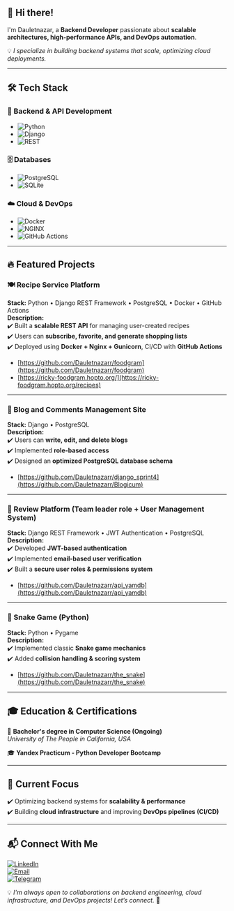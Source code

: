 ## 🚀 Hi there!

I'm Dauletnazar, a **Backend Developer** passionate about **scalable architectures, high-performance APIs, and DevOps automation**.

💡 *I specialize in building backend systems that scale, optimizing cloud deployments.*

---

## 🛠 Tech Stack

### 🚀 Backend & API Development
- ![Python](https://img.shields.io/badge/-Python-3776AB?style=flat&logo=python&logoColor=white)
- ![Django](https://img.shields.io/badge/-Django-092E20?style=flat&logo=django&logoColor=white)
- ![REST](https://img.shields.io/badge/-REST-FF6F00?style=flat)

### 🗄️ Databases
- ![PostgreSQL](https://img.shields.io/badge/-PostgreSQL-336791?style=flat&logo=postgresql&logoColor=white)
- ![SQLite](https://img.shields.io/badge/-SQLite-003B57?style=flat&logo=sqlite&logoColor=white)

### ☁️ Cloud & DevOps
- ![Docker](https://img.shields.io/badge/-Docker-2496ED?style=flat&logo=docker&logoColor=white)
- ![NGINX](https://img.shields.io/badge/-NGINX-009639?style=flat&logo=nginx&logoColor=white)
- ![GitHub Actions](https://img.shields.io/badge/-GitHub_Actions-2088FF?style=flat&logo=github-actions&logoColor=white)

---

## 🔥 Featured Projects

### 🍽️ Recipe Service Platform
**Stack:** Python • Django REST Framework • PostgreSQL • Docker • GitHub Actions  
**Description:**  
✔️ Built a **scalable REST API** for managing user-created recipes  
✔️ Users can **subscribe, favorite, and generate shopping lists**  
✔️ Deployed using **Docker + Nginx + Gunicorn**, CI/CD with **GitHub Actions**
- [https://github.com/Dauletnazarr/foodgram](https://github.com/Dauletnazarr/foodgram)
- [https://ricky-foodgram.hopto.org/](https://ricky-foodgram.hopto.org/recipes)

---

### 📝 Blog and Comments Management Site
**Stack:** Django • PostgreSQL  
**Description:**  
✔️ Users can **write, edit, and delete blogs**  
✔️ Implemented **role-based access**  
✔️ Designed an **optimized PostgreSQL database schema**
- [https://github.com/Dauletnazarr/django_sprint4](https://github.com/Dauletnazarr/Blogicum)

---

### 🔐 Review Platform (Team leader role + User Management System)
**Stack:** Django REST Framework • JWT Authentication • PostgreSQL  
**Description:**  
✔️ Developed **JWT-based authentication**  
✔️ Implemented **email-based user verification**  
✔️ Built a **secure user roles & permissions system**
- [https://github.com/Dauletnazarr/api_yamdb](https://github.com/Dauletnazarr/api_yamdb)

---

### 🐍 Snake Game (Python)
**Stack:** Python • Pygame  
**Description:**  
✔️ Implemented classic **Snake game mechanics**  
✔️ Added **collision handling & scoring system**
- [https://github.com/Dauletnazarr/the_snake](https://github.com/Dauletnazarr/the_snake)

---

## 🎓 Education & Certifications

📖 **Bachelor's degree in Computer Science (Ongoing)**  
*University of The People in California, USA*  

🎓 **Yandex Practicum - Python Developer Bootcamp**  

---

## 🎯 Current Focus
✔️ Optimizing backend systems for **scalability & performance**  
✔️ Building **cloud infrastructure** and improving **DevOps pipelines (CI/CD)**  

---

## 📬 Connect With Me

[![LinkedIn](https://img.shields.io/badge/-LinkedIn-0077B5?style=flat&logo=linkedin&logoColor=white)](https://linkedin.com/in/rickystones)  
[![Email](https://img.shields.io/badge/-Email-D14836?style=flat&logo=gmail&logoColor=white)](mailto:daulet.nazar@yandex.ru)  
[![Telegram](https://img.shields.io/badge/Telegram-%2327a7e7)](https://t.me/rickystone)

💡 *I'm always open to collaborations on backend engineering, cloud infrastructure, and DevOps projects! Let’s connect.* 🚀

